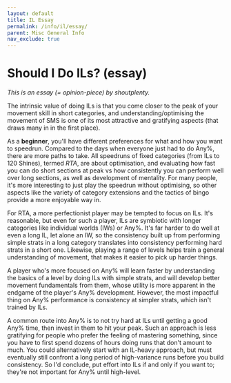 ```yaml
---
layout: default
title: IL Essay
permalink: /info/il/essay/
parent: Misc General Info
nav_exclude: true
---
```


# Should I Do ILs? (essay)

*This is an essay (= opinion-piece) by shoutplenty.*

The intrinsic value of doing ILs is that you come closer to the peak of your movement skill in short categories, and understanding/optimising the movement of SMS is one of its most attractive and gratifying aspects (that draws many in in the first place).

As a **beginner**, you'll have different preferences for what and how you want to speedrun. Compared to the days when everyone just had to do Any%, there are more paths to take. All speedruns of fixed categories (from ILs to 120 Shines), termed *RTA*, are about optimisation, and evaluating how fast you can do short sections at peak vs how consistently you can perform well over long sections, as well as development of mentality. For many people, it's more interesting to just play the speedrun without optimising, so other aspects like the variety of category extensions and the tactics of bingo provide a more enjoyable way in.

For RTA, a more perfectionist player may be tempted to focus on ILs. It's reasonable, but even for such a player, ILs are symbiotic with longer categories like individual worlds (IWs) or Any%. It's far harder to do well at even a long IL, let alone an IW, so the consistency built up from performing simple strats in a long category translates into consistency performing hard strats in a short one. Likewise, playing a range of levels helps train a general understanding of movement, that makes it easier to pick up harder things.

A player who's more focused on Any% will learn faster by understanding the basics of a level by doing ILs with simple strats, and will develop better movement fundamentals from them, whose utility is more apparent in the endgame of the player's Any% development. However, the most impactful thing on Any% performance is consistency at simpler strats, which isn't trained by ILs.

A common route into Any% is to not try hard at ILs until getting a good Any% time, then invest in them to hit your peak. Such an approach is less gratifying for people who prefer the feeling of mastering something, since you have to first spend dozens of hours doing runs that don't amount to much. You could alternatively start with an IL-heavy approach, but must eventually still confront a long period of high-variance runs before you build consistency. So I'd conclude, put effort into ILs if and only if you want to; they're not important for Any% until high-level.
